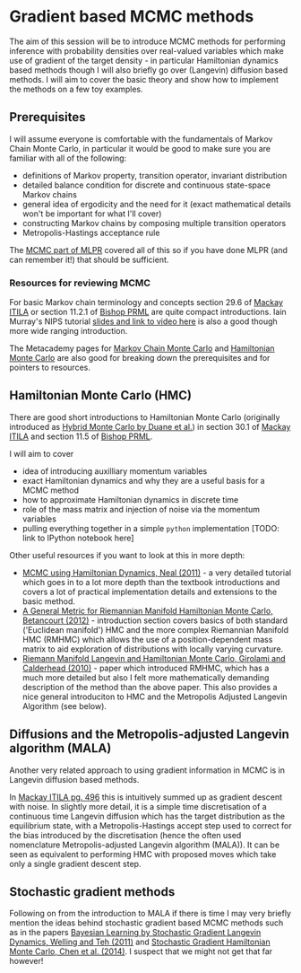 # Gradient based MCMC methods

The aim of this session will be to introduce MCMC methods for performing inference with probability densities over real-valued variables which make use of gradient of the target density - in particular Hamiltonian dynamics based methods though I will also briefly go over (Langevin) diffusion based methods. I will aim to cover the basic theory and show how to implement the methods on a few toy examples.

## Prerequisites

I will assume everyone is comfortable with the fundamentals of Markov Chain Monte Carlo, in particular it would be good to make sure you are familiar with all of the following:

  * definitions of Markov property, transition operator, invariant distribution
  * detailed balance condition for discrete and continuous state-space Markov chains
  * general idea of ergodicity and the need for it (exact mathematical details won't be important for what I'll cover)
  * constructing Markov chains by composing multiple transition operators
  * Metropolis-Hastings acceptance rule
  
The [MCMC part of MLPR](http://www.inf.ed.ac.uk/teaching/courses/mlpr/2015/slides/13_mcmc.pdf) covered all of this so if you have done MLPR (and can remember it!) that should be sufficient.

### Resources for reviewing MCMC

For basic Markov chain terminology and concepts section 29.6 of [Mackay ITILA](http://www.inference.phy.cam.ac.uk/mackay/itprnn/ps/356.384.pdf) or section 11.2.1 of [Bishop PRML](http://research.microsoft.com/en-us/um/people/cmbishop/PRML/) are quite compact introductions. Iain Murray's NIPS tutorial [slides and link to video here](http://homepages.inf.ed.ac.uk/imurray2/teaching/15nips/) is also a good though more wide ranging introduction.

The Metacademy pages for [Markov Chain Monte Carlo](https://www.metacademy.org/graphs/concepts/markov_chain_monte_carlo) and [Hamiltonian Monte Carlo](https://www.metacademy.org/graphs/concepts/hamiltonian_monte_carlo) are also good for breaking down the prerequisites and for pointers to resources.

## Hamiltonian Monte Carlo (HMC)

There are good short introductions to Hamiltonian Monte Carlo (originally introduced as [Hybrid Monte Carlo by Duane et al.](http://www.sciencedirect.com/science/article/pii/037026938791197X)) in section 30.1 of [Mackay ITILA](http://www.inference.phy.cam.ac.uk/mackay/itprnn/ps/387.412.pdf) and section 11.5 of [Bishop PRML](http://research.microsoft.com/en-us/um/people/cmbishop/PRML/).

I will aim to cover
  * idea of introducing auxilliary momentum variables
  * exact Hamiltonian dynamics and why they are a useful basis for a MCMC method
  * how to approximate Hamiltonian dynamics in discrete time
  * role of the mass matrix and injection of noise via the momentum variables
  * pulling everything together in a simple `python` implementation [TODO: link to IPython notebook here]
  
Other useful resources if you want to look at this in more depth:

  * [MCMC using Hamiltonian Dynamics, Neal (2011)](http://arxiv.org/pdf/1206.1901.pdf) - a very detailed tutorial which goes in to a lot more depth than the textbook introductions and covers a lot of practical implementation details and extensions to the basic method.
  * [A General Metric for Riemannian Manifold Hamiltonian Monte Carlo, Betancourt (2012)](http://arxiv.org/pdf/1212.4693v2.pdf) - introduction section covers basics of both standard ('Euclidean manifold') HMC and the more complex Riemannian Manifold HMC (RMHMC) which allows the use of a position-dependent mass matrix to aid exploration of distributions with locally varying curvature.
  * [Riemann Manifold Langevin and Hamiltonian Monte Carlo, Girolami and Calderhead (2010)](http://citeseerx.ist.psu.edu/viewdoc/download?doi=10.1.1.221.6963&rep=rep1&type=pdf) - paper which introduced RMHMC, which has a much more detailed but also I felt more mathematically demanding description of the method than the above paper. This also provides a nice general introduciton to HMC and the Metropolis Adjusted Langevin Algorithm (see below).

## Diffusions and the Metropolis-adjusted Langevin algorithm (MALA)

Another very related approach to using gradient information in MCMC is in Langevin diffusion based methods.

In [Mackay ITILA pg. 496](http://www.inference.phy.cam.ac.uk/mackay/itprnn/ps/492.503.pdf) this is intuitively summed up as gradient descent with noise. In slightly more detail, it is a simple time discretisation of a continuous time Langevin diffusion which has the target distribution as the equilibrium state, with a Metropolis-Hastings accept step used to correct for the bias introduced by the discretisation (hence the often used nomenclature Metropolis-adjusted Langevin algorithm (MALA)). It can be seen as equivalent to performing HMC with proposed moves which take only a single gradient descent step.

## Stochastic gradient methods

Following on from the introduction to MALA if there is time I may very briefly mention the ideas behind stochastic gradient based MCMC methods such as in the papers [Bayesian Learning by Stochastic Gradient Langevin Dynamics, Welling and Teh (2011)](http://www.icml-2011.org/papers/398_icmlpaper.pdf) and [Stochastic Gradient Hamiltonian Monte Carlo, Chen et al. (2014)](http://arxiv.org/pdf/1402.4102v2.pdf). I suspect that we might not get that far however!
